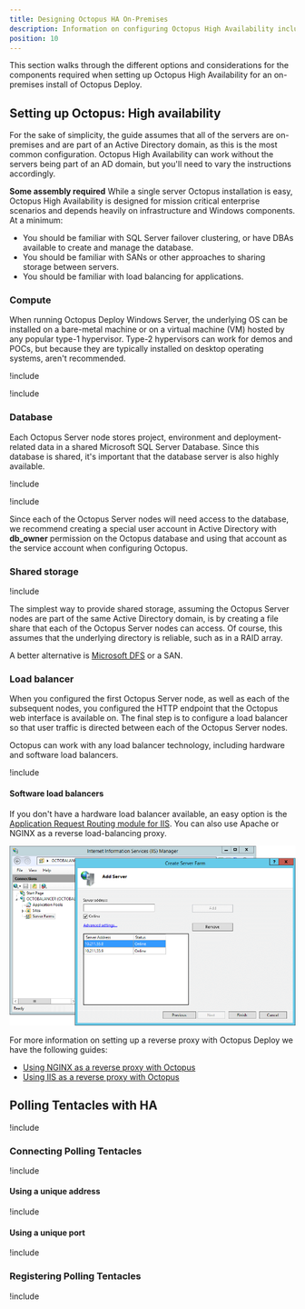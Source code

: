 ```yaml
---
title: Designing Octopus HA On-Premises
description: Information on configuring Octopus High Availability including database and shared storage set up for on-premises servers.
position: 10
---
```


This section walks through the different options and considerations for the components required when setting up Octopus High Availability for an on-premises install of Octopus Deploy.

## Setting up Octopus: High availability

For the sake of simplicity, the guide assumes that all of the servers are on-premises and are part of an Active Directory domain, as this is the most common configuration. Octopus High Availability can work without the servers being part of an AD domain, but you'll need to vary the instructions accordingly.

**Some assembly required**
While a single server Octopus installation is easy, Octopus High Availability is designed for mission critical enterprise scenarios and depends heavily on infrastructure and Windows components. At a minimum:

- You should be familiar with SQL Server failover clustering, or have DBAs available to create and manage the database.
- You should be familiar with SANs or other approaches to sharing storage between servers.
- You should be familiar with load balancing for applications.

### Compute

When running Octopus Deploy Windows Server, the underlying OS  can be installed on a bare-metal machine or on a virtual machine (VM) hosted by any popular type-1 hypervisor.  Type-2 hypervisors can work for demos and POCs, but because they are typically installed on desktop operating systems, aren't recommended.

!include <ha-compute-general-recommendations>

!include <octopus-instance-mixed-os-warning>

### Database

Each Octopus Server node stores project, environment and deployment-related data in a shared Microsoft SQL Server Database. Since this database is shared, it's important that the database server is also highly available.

!include <high-availability-database-recommendations>

!include <high-availability-db-logshipping-mirroring-note>

Since each of the Octopus Server nodes will need access to the database, we recommend creating a special user account in Active Directory with **db\_owner** permission on the Octopus database and using that account as the service account when configuring Octopus.

### Shared storage

!include <high-availability-shared-storage-overview>

The simplest way to provide shared storage, assuming the Octopus Server nodes are part of the same Active Directory domain, is by creating a file share that each of the Octopus Server nodes can access. Of course, this assumes that the underlying directory is reliable, such as in a RAID array.

A better alternative is [Microsoft DFS](https://en.wikipedia.org/wiki/Distributed_File_System_(Microsoft)) or a SAN.

### Load balancer

When you configured the first Octopus Server node, as well as each of the subsequent nodes, you configured the HTTP endpoint that the Octopus web interface is available on. The final step is to configure a load balancer so that user traffic is directed between each of the Octopus Server nodes.

Octopus can work with any load balancer technology, including hardware and software load balancers.

!include <load-balancer-endpoint-info>

#### Software load balancers

If you don't have a hardware load balancer available, an easy option is the [Application Request Routing module for IIS](http://www.iis.net/downloads/microsoft/application-request-routing). You can also use Apache or NGINX as a reverse load-balancing proxy. 

![](images/create-server-farm.png "width=500")

For more information on setting up a reverse proxy with Octopus Deploy we have the following guides:
- [Using NGINX as a reverse proxy with Octopus](/docs/security/exposing-octopus/use-nginx-as-reverse-proxy.md)
- [Using IIS as a reverse proxy with Octopus](/docs/security/exposing-octopus/use-iis-as-reverse-proxy.md)

## Polling Tentacles with HA

!include <polling-tentacles-and-ha>

### Connecting Polling Tentacles

!include <polling-tentacles-and-ha-connecting>

#### Using a unique address

!include <polling-tentacles-connection-same-port>

#### Using a unique port

!include <polling-tentacles-connection-different-ports>

### Registering Polling Tentacles

!include <polling-tentacles-and-ha-registering>